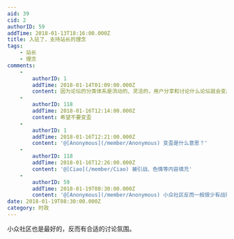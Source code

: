 ```yaml
---
aid: 39
cid: 2
authorID: 59
addTime: 2018-01-13T18:16:00.000Z
title: 入驻了，支持站长的理念
tags:
    - 站长
    - 理念
comments:
    -
        authorID: 1
        addTime: 2018-01-14T01:09:00.000Z
        content: 因为论坛的分类体系是流动的、灵活的，用户分享和讨论什么论坛就会变成什么样子，希望能有更多高质量的用户进来，有更多高质量的内容。
    -
        authorID: 118
        addTime: 2018-01-16T12:14:00.000Z
        content: 希望不要变歪
    -
        authorID: 1
        addTime: 2018-01-16T12:21:00.000Z
        content: '@[Anonymous](/member/Anonymous) 变歪是什么意思？'
    -
        authorID: 118
        addTime: 2018-01-16T12:26:00.000Z
        content: '@[Ciao](/member/Ciao) 被引战、色情等内容填充'
    -
        authorID: 59
        addTime: 2018-01-19T08:30:00.000Z
        content: '@[Anonymous](/member/Anonymous) 小众社区反而一般很少有战贴'
date: 2018-01-19T08:30:00.000Z
category: 时政
---
```


小众社区也是最好的，反而有合适的讨论氛围。
